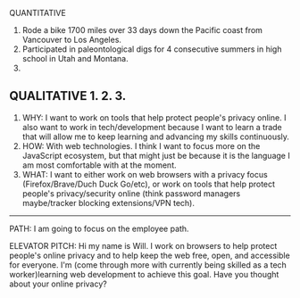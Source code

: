 QUANTITATIVE
1. Rode a bike 1700 miles over 33 days down the Pacific coast from Vancouver to Los Angeles. 
2. Participated in paleontological digs for 4 consecutive summers in high school in Utah and Montana.
3. 

QUALITATIVE
1.
2.
3.
---
1. WHY: I want to work on tools that help protect people's privacy online.  I also want to work in tech/development because
I want to learn a trade that will allow me to keep learning and advancing my skills continuously.
1. HOW: With web technologies. I think I want to focus more on the JavaScript ecosystem, but that might just be because it is
the language I am most comfortable with at the moment.
1. WHAT: I want to either work on web browsers with a privacy focus (Firefox/Brave/Duch Duck Go/etc), or work on tools that
help protect people's privacy/security online (think password managers maybe/tracker blocking extensions/VPN tech).
---
PATH:
I am going to focus on the employee path.

ELEVATOR PITCH:  Hi my name is Will.  I work on browsers to help protect people's online privacy and to help keep the web
 free, open, and accessible for everyone.  I'm (come through more with currently being skilled as a tech worker)learning web development to achieve this goal.  Have you thought about 
 your online privacy?